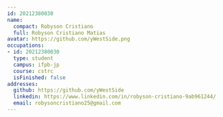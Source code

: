 ```yaml
---
id: 20212380030
name:
  compact: Robyson Cristiano
  full: Robyson Cristiano Matias
avatar: https://github.com/yWestSide.png
occupations:
- id: 20212380030
  type: student
  campus: ifpb-jp
  course: cstrc
  isFinished: false
addresses:
  github: https://github.com/yWestSide
  linkedin: https://www.linkedin.com/in/robyson-cristiano-9ab961244/
  email: robysoncristiano25@gmail.com
---
```


